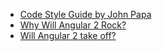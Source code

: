 - [Code Style Guide by John Papa](https://github.com/johnpapa/angular-styleguide/blob/master/a2/README.md)
- [Why Will Angular 2 Rock?](http://angular-tips.com/blog/2015/06/why-will-angular-2-rock/)
- [Will Angular 2 take off?](https://t.co/BFzrAPHY0X)
